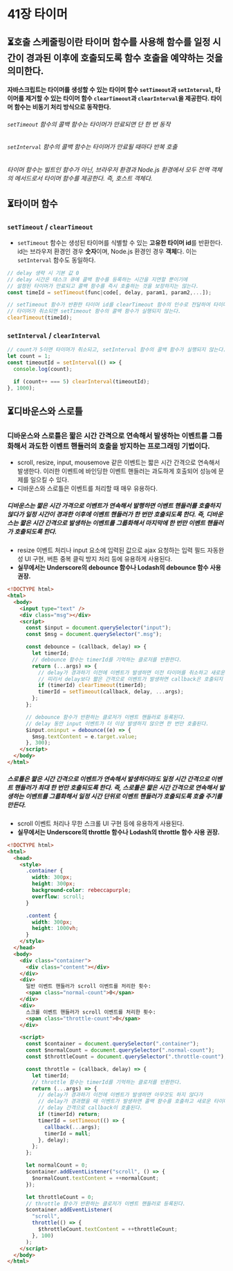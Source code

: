 # 41장 타이머

## ⏳호출 스케줄링이란 타이머 함수를 사용해 함수를 일정 시간이 경과된 이후에 호출되도록 함수 호출을 예약하는 것을 의미한다.

#### 자바스크립트는 타이머를 생성할 수 있는 타이머 함수 `setTimeout`과 `setInterval`, 타이머를 제거할 수 있는 타이머 함수 `clearTimeout`과 `clearInterval`을 제공한다. 타이머 함수는 비동기 처리 방식으로 동작한다.

###### `setTimeout` 함수의 콜백 함수는 타이머가 만료되면 단 한 번 동작

###### `setInterval` 함수의 콜백 함수는 타이머가 만료될 때마다 반복 호출

###### 타이머 함수는 빌트인 함수가 아닌, 브라우저 환경과 Node.js 환경에서 모두 전역 객체의 메서드로서 타이머 함수를 제공한다. 즉, 호스트 객체다.

## ⏳타이머 함수

### `setTimeout` / `clearTimeout`

- `setTimeout` 함수는 생성된 타이머를 식별할 수 있는 **고유한 타이머 id**를 반환한다. id는 브라우저 환경인 경우 **숫자**이며, Node.js 환경인 경우 **객체**다. 이는 `setInterval` 함수도 동일하다.

```javascript
// delay 생략 시 기본 값 0
// delay 시간은 태스크 큐에 콜백 함수를 등록하는 시간을 지연할 뿐이기에
// 설정된 타이머가 만료되고 콜백 함수를 즉시 호출하는 것을 보장하지는 않는다.
const timeId = setTimeout(func|code[, delay, param1, param2,...]);

// setTimeout 함수가 반환한 타이머 id를 clearTimeout 함수의 인수로 전달하여 타이머를 취소한다.
// 타이머가 취소되면 setTimeout 함수의 콜백 함수가 실행되지 않는다.
clearTimeout(timeId);
```

### `setInterval` / `clearInterval`

```javascript
// count가 5이면 타이머가 취소되고, setInterval 함수의 콜백 함수가 실행되지 않는다.
let count = 1;
const timeoutId = setInterval(() => {
  console.log(count);

  if (count++ === 5) clearInterval(timeoutId);
}, 1000);
```

## ⏳디바운스와 스로틀

### 디바운스와 스로틀은 **짧은 시간 간격으로 연속해서 발생하는 이벤트를 그룹화해서 과도한 이벤트 핸들러의 호출을 방지**하는 프로그래밍 기법이다.

- scroll, resize, input, mousemove 같은 이벤트는 짧은 시간 간격으로 연속해서 발생한다. 이러한 이벤트에 바인딩한 이벤트 핸들러는 과도하게 호출되어 성능에 문제를 일으킬 수 있다.
- 디바운스와 스로틀은 이벤트를 처리할 때 매우 유용하다.

##### **디바운스**는 짧은 시간 가격으로 이벤트가 연속해서 발행하면 이벤트 핸들러를 호출하지 않다가 일정 시간이 경과한 이후에 이벤트 핸들러가 한 번만 호출되도록 한다. 즉, 디바운스는 짧은 시간 간격으로 발생하는 이벤트를 그룹화해서 마지막에 한 번만 이벤트 핸들러가 호출되도록 한다.

- resize 이벤트 처리나 input 요소에 입력된 값으로 ajax 요청하는 입력 필드 자동완성 UI 구현, 버튼 중복 클릭 방지 처리 등에 유용하게 사용된다.
- **실무에서는 Underscore의 debounce 함수나 Lodash의 debounce 함수 사용 권장.**

```html
<!DOCTYPE html>
<html>
  <body>
    <input type="text" />
    <div class="msg"></div>
    <script>
      const $input = document.querySelector("input");
      const $msg = document.querySelector(".msg");

      const debounce = (callback, delay) => {
        let timerId;
        // debounce 함수는 timerId를 기억하는 클로저를 반환한다.
        return (...args) => {
          // delay가 경과하기 이전에 이벤트가 발생하면 이전 타이머를 취소하고 새로운 타이머를 재설정한다.
          // 띠리서 delay보다 짧은 간격으로 이벤트가 발생하면 callback은 호출되지 않는다.
          if (timerId) clearTimeout(timerId);
          timerId = setTimeout(callback, delay, ...args);
        };
      };

      // debounce 함수가 반환하는 클로저가 이벤트 핸들러로 등록된다.
      // delay 동안 input 이벤트가 더 이상 발생하지 않으면 한 번만 호출된다.
      $input.oninput = debounce((e) => {
        $msg.textContent = e.target.value;
      }, 300);
    </script>
  </body>
</html>
```

##### **스로틀**은 짧은 시간 간격으로 이벤트가 연속해서 발생하더라도 일정 시간 간격으로 이벤트 핸들러가 최대 한 번만 호출되도록 한다. 즉, 스로틀은 짧은 시간 간격으로 연속해서 발생하는 이벤트를 그룹화해서 일정 시간 단위로 이벤트 핸들러가 호출되도록 호출 주기를 만든다.

- scroll 이벤트 처리나 무한 스크롤 UI 구현 등에 유용하게 사용된다.
- **실무에서는 Underscore의 throttle 함수나 Lodash의 throttle 함수 사용 권장.**

```html
<!DOCTYPE html>
<html>
  <head>
    <style>
      .container {
        width: 300px;
        height: 300px;
        background-color: rebeccapurple;
        overflow: scroll;
      }

      .content {
        width: 300px;
        height: 1000vh;
      }
    </style>
  </head>
  <body>
    <div class="container">
      <div class="content"></div>
    </div>
    <div>
      일반 이벤트 핸들러가 scroll 이벤트를 처리한 횟수:
      <span class="normal-count">0</span>
    </div>
    <div>
      스크롤 이벤트 핸들러가 scroll 이벤트를 처리한 횟수:
      <span class="throttle-count">0</span>
    </div>

    <script>
      const $container = document.querySelector(".container");
      const $normalCount = document.querySelector(".normal-count");
      const $throttleCount = document.querySelector(".throttle-count");

      const throttle = (callback, delay) => {
        let timerId;
        // throttle 함수는 timerId를 기억하는 클로저를 반환한다.
        return (...args) => {
          // delay가 경과하기 이전에 이벤트가 발생하면 아무것도 하지 않다가
          // delay가 경과했을 때 이벤트가 발생하면 콜백 함수를 호출하고 새로운 타이머를 설정한다.
          // delay 간격으로 callback이 호출된다.
          if (timerId) return;
          timerId = setTimeout(() => {
            callback(...args);
            timerId = null;
          }, delay);
        };
      };

      let normalCount = 0;
      $container.addEventListener("scroll", () => {
        $normalCount.textContent = ++normalCount;
      });

      let throttleCount = 0;
      // throttle 함수가 반환하는 클로저가 이벤트 핸들러로 등록된다.
      $container.addEventListener(
        "scroll",
        throttle(() => {
          $throttleCount.textContent = ++throttleCount;
        }, 100)
      );
    </script>
  </body>
</html>
```
